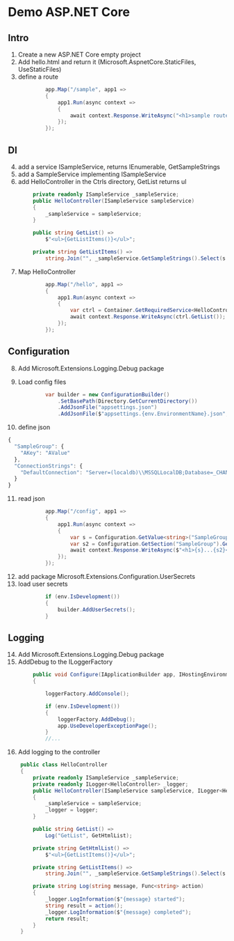 # Demo ASP.NET Core

## Intro

1. Create a new ASP.NET Core empty project
2. Add hello.html and return it (Microsoft.AspnetCore.StaticFiles, UseStaticFiles)
3. define a route

```csharp
            app.Map("/sample", app1 =>
            {
                app1.Run(async context =>
                {
                    await context.Response.WriteAsync("<h1>sample route</h1>");
                });
            });
```

## DI

4. add a service ISampleService, returns IEnumerable<string>, GetSampleStrings
5. add a SampleService implementing ISampleService
6. add HelloController in the Ctrls directory, GetList returns ul

```csharp
        private readonly ISampleService _sampleService;
        public HelloController(ISampleService sampleService)
        {
            _sampleService = sampleService;
        }

        public string GetList() =>
            $"<ul>{GetListItems()}</ul>";

        private string GetListItems() =>
            string.Join("", _sampleService.GetSampleStrings().Select(s => $"<li>{s}</li>"));
```

7. Map HelloController

```csharp
            app.Map("/hello", app1 =>
            {
                app1.Run(async context =>
                {
                    var ctrl = Container.GetRequiredService<HelloController>();
                    await context.Response.WriteAsync(ctrl.GetList());
                });
            });
```

## Configuration

8. Add Microsoft.Extensions.Logging.Debug package

9. Load config files

```csharp
            var builder = new ConfigurationBuilder()
                .SetBasePath(Directory.GetCurrentDirectory())
                .AddJsonFile("appsettings.json")
                .AddJsonFile($"appsettings.{env.EnvironmentName}.json", optional: true);
```

10. define json

```javascript
{
  "SampleGroup": {
    "AKey": "AValue"
  },
  "ConnectionStrings": {
    "DefaultConnection": "Server=(localdb)\\MSSQLLocalDB;Database=_CHANGE_ME;Trusted_Connection=True;MultipleActiveResultSets=true"
  }
}
```

11. read json

```csharp
            app.Map("/config", app1 =>
            {
                app1.Run(async context =>
                {
                    var s = Configuration.GetValue<string>("SampleGroup:AKey");
                    var s2 = Configuration.GetSection("SampleGroup").GetValue<string>("AKey");
                    await context.Response.WriteAsync($"<h1>{s}...{s2}</h1>");
                });
            });
```

12. add package Microsoft.Extensions.Configuration.UserSecrets
13. load user secrets

```csharp
            if (env.IsDevelopment())
            {
                builder.AddUserSecrets();
            }
```



## Logging

14. Add Microsoft.Extensions.Logging.Debug package
15. AddDebug to the ILoggerFactory

```csharp
        public void Configure(IApplicationBuilder app, IHostingEnvironment env, ILoggerFactory loggerFactory)
        {

            loggerFactory.AddConsole();                    

            if (env.IsDevelopment())
            {
                loggerFactory.AddDebug();
                app.UseDeveloperExceptionPage();
            }
            //...
```

16. Add logging to the controller

```csharp
    public class HelloController
    {
        private readonly ISampleService _sampleService;
        private readonly ILogger<HelloController> _logger;
        public HelloController(ISampleService sampleService, ILogger<HelloController> logger)
        {
            _sampleService = sampleService;
            _logger = logger;
        }

        public string GetList() =>
            Log("GetList", GetHtmlList);

        private string GetHtmlList() =>
            $"<ul>{GetListItems()}</ul>";

        private string GetListItems() =>
            string.Join("", _sampleService.GetSampleStrings().Select(s => $"<li>{s}</li>"));

        private string Log(string message, Func<string> action)
        {
            _logger.LogInformation($"{message} started");
            string result = action();
            _logger.LogInformation($"{message} completed");
            return result;
        }
    }
```
